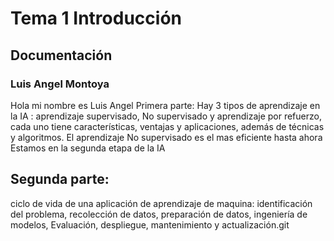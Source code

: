 # Tema 1 Introducción
## Documentación
### Luis Angel Montoya
Hola mi nombre es Luis Angel
Primera parte:
Hay 3 tipos de aprendizaje en la IA : aprendizaje supervisado, No supervisado y aprendizaje por refuerzo, cada uno tiene características, ventajas y aplicaciones, además de técnicas y algoritmos.
El aprendizaje No supervisado es el mas eficiente hasta ahora
Estamos en la segunda etapa de la IA
## Segunda parte:
ciclo de vida de una aplicación de aprendizaje de maquina: identificación del problema, recolección de datos, preparación de datos, ingeniería de modelos, Evaluación, despliegue, mantenimiento y actualización.git
